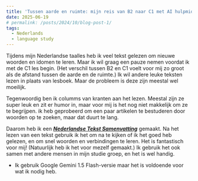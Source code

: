 ```yaml
---
title: 'Tussen aarde en ruimte: mijn reis van B2 naar C1 met AI hulpmiddelen'
date: 2025-06-19
# permalink: /posts/2024/10/blog-post-1/
tags:
  - Nederlands
  - language study
---
```



Tijdens mijn Nederlandse taalles heb ik veel tekst gelezen om nieuwe woorden en idomen te leren. Maar ik wil graag een pauze nemen voordat ik met de C1 les begin. (Het verschil tussen B2 en C1 voelt voor mij zo groot als de afstand tussen de aarde en de ruimte.) Ik wil andere leuke teksten lezen in plaats van lesboek. Maar de probleem is deze zijn meestal wel moeilijk. 

Tegenwoordig ben ik columms van kranten aan het lezen. Meestal zijn ze super leuk en zit er humor in, maar voor mij is het nog niet makkelijk om ze te begrijpen. ik heb geprobeerd om een paar artikelen te bestuderen door woorden op te zoeken, maar dat duurt te lang.    

Daarom heb ik een [***Nederlandse Tekst Samenvatting***](https://nederlandse-tekst-samenvatting.streamlit.app/) gemaakt. Na het lezen van een tekst gebruik ik het om na te kijken of ik het goed heb gelezen, en om snel woorden en verbindingen te leren. Het is fantastisch voor mij! (Natuurlijk heb ik het voor mezelf gemaakt.) Ik gebruik het ook samen met andere mensen in mijn studie groep, en het is wel handig.

- Ik gebruik Google Gemini 1.5 Flash-versie maar het is voldoende voor wat ik nodig heb.